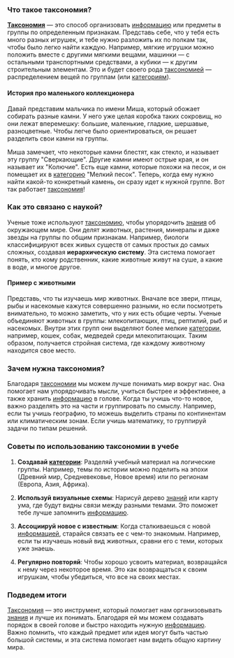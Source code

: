 ### Что такое таксономия?

**[Таксономия](taxonomy.md)** — это способ организовать [информацию](information.md) или предметы в группы по определенным признакам. Представь себе, что у тебя есть много разных игрушек, и тебе нужно разложить их по полкам так, чтобы было легко найти каждую. Например, мягкие игрушки можно положить вместе с другими мягкими вещами, машинки — с остальными транспортными средствами, а кубики — к другим строительным элементам. Это и будет своего рода [таксономией](taxonomy.md) — распределением вещей по группам (или [категориям](category.md)).

#### История про маленького коллекционера

Давай представим мальчика по имени Миша, который обожает собирать разные камни. У него уже целая коробка таких сокровищ, но они лежат вперемешку: большие, маленькие, гладкие, шершавые, разноцветные. Чтобы легче было ориентироваться, он решает разделить свои камни на группы.

Миша замечает, что некоторые камни блестят, как стекло, и называет эту группу "Сверкающие". Другие камни имеют острые края, и он называет их "Колючие". Есть еще камни, которые похожи на песок, и он помещает их в [категорию](category.md) "Мелкий песок". Теперь, когда ему нужно найти какой-то конкретный камень, он сразу идет к нужной группе. Вот так работает [таксономия](taxonomy.md)!

### Как это связано с наукой?

Ученые тоже используют [таксономию](taxonomy.md), чтобы упорядочить [знания](knowledge.md) об окружающем мире. Они делят животных, растения, минералы и даже звезды на группы по общим признакам. Например, биологи классифицируют всех живых существ от самых простых до самых сложных, создавая **иерархическую систему**. Эта система помогает понять, кто кому родственник, какие животные живут на суше, а какие в воде, и многое другое.

#### Пример с животными

Представь, что ты изучаешь мир животных. Вначале все звери, птицы, рыбы и насекомые кажутся совершенно разными, но если посмотреть внимательно, то можно заметить, что у них есть общие черты. Ученые объединяют животных в группы: млекопитающих, птиц, рептилий, рыб и насекомых. Внутри этих групп они выделяют более мелкие [категории](category.md), например, кошек, собак, медведей среди млекопитающих. Таким образом, получается стройная система, где каждому животному находится свое место.

### Зачем нужна таксономия?

Благодаря [таксономии](taxonomy.md) мы можем лучше понимать мир вокруг нас. Она помогает нам упорядочивать мысли, учиться быстрее и эффективнее, а также хранить [информацию](information.md) в голове. Когда ты учишь что-то новое, важно разделять это на части и группировать по смыслу. Например, если ты учишь географию, то можешь выделить страны по континентам или климатическим зонам. Если учишь математику, то группируй задачи по типам решений.

### Советы по использованию таксономии в учебе

1. **Создавай [категории](category.md)**: Разделяй учебный материал на логические группы. Например, темы по истории можно поделить на эпохи (Древний мир, Средневековье, Новое время) или по регионам (Европа, Азия, Африка).
   
2. **Используй визуальные схемы**: Нарисуй дерево [знаний](knowledge.md) или карту ума, где будут видны связи между разными темами. Это поможет тебе лучше запомнить [информацию](information.md).

3. **Ассоциируй новое с известным**: Когда сталкиваешься с новой [информацией](information.md), старайся связать ее с чем-то знакомым. Например, если ты изучаешь новый вид животных, сравни его с теми, которых уже знаешь.

4. **Регулярно повторяй**: Чтобы хорошо усвоить материал, возвращайся к нему через некоторое время. Это как возвращаться к своим игрушкам, чтобы убедиться, что все на своих местах.

### Подведем итоги

[Таксономия](taxonomy.md) — это инструмент, который помогает нам организовывать [знания](knowledge.md) и лучше их понимать. Благодаря ей мы можем создавать порядок в своей голове и быстро находить нужную [информацию](information.md). Важно помнить, что каждый предмет или идея могут быть частью большой системы, и эта система помогает нам видеть общую картину мира.